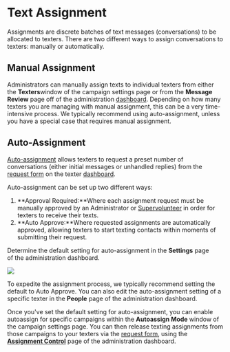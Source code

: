 # Text Assignment

Assignments are discrete batches of text messages
(conversations) to be allocated to texters. There are two
different ways to assign conversations to texters: manually or
automatically.

Manual Assignment
-----------------

Administrators can manually assign texts to individual texters
from either the **Texters**window of the campaign
settings page or from the **Message Review** page off
of the administration [dashboard](https://withtheranks.com/docs/spoke/for-spoke-admins/dashboards). Depending on how many texters you are managing with manual
assignment, this can be a very time-intensive process. We
typically recommend using auto-assignment, unless you have a
special case that requires manual assignment.

Auto-Assignment
---------------

[Auto-assignment](https://withtheranks.com/docs/spoke/for-spoke-admins/auto-assignment) allows texters to request a preset number of conversations (either
initial messages or unhandled replies) from the [request form](https://withtheranks.com/docs/spoke/for-spoke-admins/request-form) on the texter [dashboard](https://withtheranks.com/docs/spoke/for-spoke-admins/dashboards).

Auto-assignment can be set up two different ways:

1. **Approval Required:**Where each assignment
   request must be manually approved by an Administrator or [Supervolunteer](https://withtheranks.com/docs/spoke/for-spoke-admins/user-roles) in order for texters to receive their texts.
2. **Auto Approve:**Where requested assignments
   are automatically approved, allowing texters to start
   texting contacts within moments of submitting their request.

Determine the default setting for auto-assignment in the **Settings** page of the administration dashboard.

![](https://s3.amazonaws.com/helpscout.net/docs/assets/5d4878eb2c7d3a330e3c1b86/images/5fc6a179d580ce55a38b3410/file-jKIfkJUxR2.png)

To expedite the assignment process, we typically recommend
setting the default to Auto Approve. You can also edit
the auto-assignment setting of a specific texter in
the **People** page
of the administration dashboard.

Once you've set the default setting for auto-assignment, you can
enable autoassign for specific campaigns within the **Autoassign Mode** window of the campaign settings page. You can then
release texting assignments from those campaigns to your texters
via the [request form](https://withtheranks.com/docs/spoke/for-spoke-admins/request-form), using the [**Assignment Control**](https://withtheranks.com/docs/spoke/for-spoke-admins/manage-assignment-control) page of the administration dashboard.

 